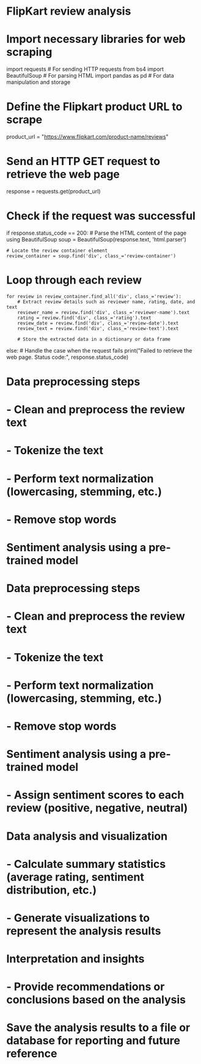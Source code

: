 # FlipKart review analysis
# Import necessary libraries for web scraping
import requests  # For sending HTTP requests
from bs4 import BeautifulSoup  # For parsing HTML
import pandas as pd  # For data manipulation and storage
# Define the Flipkart product URL to scrape
product_url = "https://www.flipkart.com/product-name/reviews"

# Send an HTTP GET request to retrieve the web page
response = requests.get(product_url)

# Check if the request was successful
if response.status_code == 200:
    # Parse the HTML content of the page using BeautifulSoup
    soup = BeautifulSoup(response.text, 'html.parser')
    
    # Locate the review container element
    review_container = soup.find('div', class_='review-container')
   # Loop through each review
    for review in review_container.find_all('div', class_='review'):
        # Extract review details such as reviewer name, rating, date, and text
        reviewer_name = review.find('div', class_='reviewer-name').text
        rating = review.find('div', class_='rating').text
        review_date = review.find('div', class_='review-date').text
        review_text = review.find('div', class_='review-text').text

        # Store the extracted data in a dictionary or data frame

else:
    # Handle the case when the request fails
    print("Failed to retrieve the web page. Status code:", response.status_code)

# Data preprocessing steps
# - Clean and preprocess the review text
# - Tokenize the text
# - Perform text normalization (lowercasing, stemming, etc.)
# - Remove stop words

# Sentiment analysis using a pre-trained model
   # Data preprocessing steps
# - Clean and preprocess the review text
# - Tokenize the text
# - Perform text normalization (lowercasing, stemming, etc.)
# - Remove stop words

# Sentiment analysis using a pre-trained model
# - Assign sentiment scores to each review (positive, negative, neutral)

# Data analysis and visualization
# - Calculate summary statistics (average rating, sentiment distribution, etc.)
# - Generate visualizations to represent the analysis results

# Interpretation and insights
# - Provide recommendations or conclusions based on the analysis

# Save the analysis results to a file or database for reporting and future reference


















